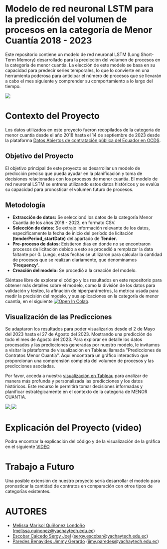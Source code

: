 # Modelo de red neuronal LSTM para la predicción del volumen de procesos en la categoría de Menor Cuantía 2018 - 2023 

Este repositorio contiene un modelo de red neuronal LSTM (Long Short-Term Memory) desarrollado para la predicción del volumen de procesos en la categoría de menor cuantía. La elección de este modelo se basa en su capacidad para predecir series temporales, lo que lo convierte en una herramienta poderosa para anticipar el número de procesos que se llevarán a cabo el mes siguiente y comprender su comportamiento a lo largo del tiempo.

<img src="https://github.com/meliq99/IAckathon-2023/blob/master/im%C3%A1genes/menorcuantia.png">

# Contexto del Proyecto

Los datos utilizados en este proyecto fueron recopilados de la categoría de menor cuantía desde el año 2018 hasta el 14 de septiembre de 2023 desde la plataforma [Datos Abiertos de contratación pública del Ecuador en OCDS](https://datosabiertos.compraspublicas.gob.ec/PLATAFORMA/datos-abiertos). 

## Objetivo del Proyecto 
El objetivo principal de este proyecto es desarrollar un modelo de predicción preciso que pueda ayudar en la planificación y toma de decisiones relacionadas con los procesos de menor cuantía. El modelo de red neuronal LSTM se entrena utilizando estos datos históricos y se evalúa su capacidad para pronosticar el volumen futuro de procesos.

## Metodología 
* **Extracción de datos:** Se seleccionó los datos de la categoría Menor Cuantía de  los años 2018 - 2023, en formato CSV. 
* **Selección de datos:** Se extrajo información relevante de los datos, específicamente la fecha de inicio del período de licitación **(tenderPeriod_startDate)** del apartado de **Tender**. 
* **Pre-proceso de datos:** Existieron días en donde no se encontraron procesos de licitación debido a esto se procedió a remplazar la data faltante por 0. Luego, estas fechas se utilizaron para calcular la cantidad de procesos que se realizan diariamente, que denominamos **'Frequency'**.
* **Creación del modelo:** Se procedió a la creación del modelo.
 

Siéntase libre de explorar el código y los resultados en este repositorio para obtener más detalles sobre el modelo, como la división de los datos para validación y testeo, la afinación de hiperparámetros, la metrica usada para medir la precisión del modelo, y sus aplicaciones en la categoría de menor cuantía, en el siguiente [![Open In Colab](https://colab.research.google.com/assets/colab-badge.svg)](https://colab.research.google.com/drive/1iufFQNTk_LX2AAyes_-0kqLvEAVvjtDJ?usp=sharing).



## Visualización de las Predicciones

Se adaptaron los resultados para poder visualizarlos desde el 2 de Mayo del 2023 hasta el 27 de Agosto del 2023. Mostrando una predicción de todo el mes de Agosto del 2023.
Para explorar en detalle los datos procesados y las predicciones generadas por nuestro modelo, le invitamos a visitar la plataforma de visualización en Tableau llamada "Predicciones de Contratos Menor Cuantía". Aquí encontrará un gráfico interactivo que proporcionan una comprensión completa del volumen de procesos y las predicciones asociadas.

Por favor, acceda a nuestra [visualización en Tableau](https://public.tableau.com/views/MenorCuantaEcuador2018-2023/Dashboard2?:language=es-ES&:display_count=n&:origin=viz_share_link) para analizar de manera más profunda y personalizada las predicciones y los datos históricos. Este recurso le permitirá tomar decisiones informadas y planificar estratégicamente en el contexto de la categoría de MENOR CUANTIA.

<a href="https://public.tableau.com/views/MenorCuantaEcuador2018-2023/Dashboard2?:language=es-ES&:display_count=n&:origin=viz_share_link" target="_blank">
    <img src="https://github.com/meliq99/IAckathon-2023/blob/master/im%C3%A1genes/datos.png">

</a>
<img src="https://github.com/meliq99/IAckathon-2023/blob/master/im%C3%A1genes/datos.png">

# Explicación del Proyecto (video)
Podra encontrar la explicación del código y de la visualización de la gráfica en el siguiente     [VIDEO](https://drive.google.com/drive/folders/12gipx5SR8YG5cNOTxBEPkWRXFZAyQQCh?usp=sharing)

# Trabajo a Futuro 

Una posible extensión de nuestro proyecto sería desarrollar el modelo para pronosticar la cantidad de contratos en comparación con otros tipos de categorīas existentes.
# AUTORES
* [Melissa Marisol Quiñonez Londoño](https://www.linkedin.com/in/melissa-qui%C3%B1onez-0015041a1/) (melissa.quinonez@yachaytech.edu.ec)
* [Escobar Caicedo Sergy Joel](https://www.linkedin.com/in/sergy-escobar-626588293/) (sergy.escobar@yachaytech.edu.ec)
* [Paredes Benavides Jimmy Gerardo](https://www.linkedin.com/in/jimmy-paredes-43258a293/)  (jimy.paredes@yachaytech.edu.ec)
